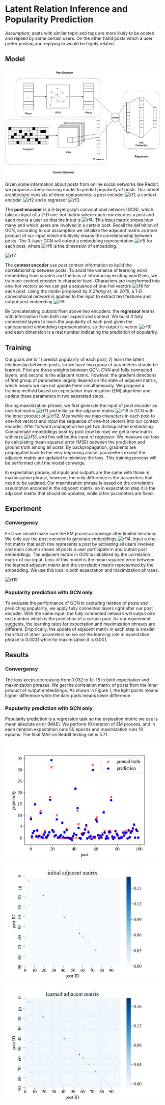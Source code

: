 # Latent Relation Inference and Popularity Prediction

_Assumption_: posts with similar topic and tags are more likely to be posted and replied by some certain users. On the other hand posts which a user prefer posting and replying to would be highly related.

## Model

![gcn_model](res/gcn_model.png)

Given some information about posts from online social networks like Reddit, we propose a deep learning model to predict popularity of posts. Our model architecture consists of three components: a post encoder ![rf1], a context encoder ![rf2] and a regressor ![rf3].

The **post encoder** is a 3-layer graph convolutional network (GCN), which take as input of a 2-D one-hot matrix where each row denotes a post and each row is a user so that the input is ![rf4]. This input matrix shows how many and which users are involved in a certain post. Recall the definition of GCN, according to our assumption we initialize the adjacent matrix as inner product of our input which intuitively means the correlationship between posts. The 3-layer GCN will output a embedding representation ![rf5] for each post, where ![rf6] is the dimension of embedding.

![rf7]

The **context encoder** use post context information to build the correlationship between posts. To avoid the variance of learning word embedding from scratch and the bias of introducing existing word2vec, we train our context encoder in character level. Characters are transformed into one-hot vectors so we can get a sequence of one-hot vectors ![rf8] for each post. Using the model proposed by _X Zhang et, al. 2015_, a 1-D convolutional network is applied to the input to extract text features and output post embedding ![rf9].

By concatenating outputs from above two encoders, the **regressor** learns with information from both user aspect and context. We build 3 fully connected layers to learn the popularity of each post given the cancatenated embedding representations, so the output is vector ![rf10] and each dimension is a real number indicating the prediction of popularity.

## Training

Our goals are to 1) predict popularity of each post; 2) learn the latent relationship between posts, so we have two group of parameters should be learned. First are those weights between GCN, CNN and fully connected layers, and second is the adjacent matrix. However, the gradient directions of first group of parameters largely depend on the state of adjacent matrix, which means we can not update them simultaneously. We propose a training method based on expectation-maximization (EM) algorithm and update these parameters in two separated steps.

During maximization phrase, we first generate the input of post encoder as one-hot matrix ![rf11] and initialize the adjacent matrix ![rf16] in GCN with the inner product of ![rf12]. Meanwhile we map characters in each post to one-hot vectors and input the sequence of one-hot vectors into our context encoder. After forward propagation we get two distinguished embedding. Concatenate embeddings post by post (row by row) we get a new matrix with size ![rf13], and this will be the input of regressor. We measure our loss by calculating mean squared error (MSE) between the prediction and ground truth among all posts. By backpropagation, gradients are propagated back to the very beginning and all parameters except the adjacent matrix are updated to minimize the loss. This training process will be performed until the model converge.

In expectation phrase, all inputs and outputs are the same with those in maximization phrase, however, the only difference is the parameters that need to be updated. Our maximization phrase is based on the correlation assumption encoded in the adjacent matrix, so in expectation step it is the adjacent matrix that should be updated, while other parameters are fixed.

## Experiment

### Convergency

First we should make sure the EM process converge after limited iterations. We only use the post encoder to generate embeddings ![rf14], input a one-hot matrix that each row represents a post by activating all users involved and each column shows all posts a user participate in and output post embeddings. The adjacent matrix in GCN is initialized by the correlation matrix of our input. Loss of this model is the mean squared error between the learned adjacent matrix and the correlation matrix represented by the embedding. We use this loss in both expectation and maximization phrases.

![rf15]

### Popularity prediction with GCN only

To evaluate the performance of GCN in capturing relation of posts and predicting popularity, we apply fully connected layers right after our post encoder. With the same input, the fully connected network will output one real number which is the prediction of a certain post. As our experiment suggests, the learning rates for expectation and maximization phrases are different. Empirically, the update of adjacent matrix in each step is smaller than that of other parameters so we set the learning rate in expectation phrase to 0.0001 while for maximization it is 0.001.

## Results

### Convergency

The loss keeps decreasing from 0.032 to 1e-18 in both expectation and maximization phrases. We get the correlation matrix of posts from the inner product of output embeddings. As shown in Figure 1, the light points means higher difference while the dark parts means lower difference.

### Popularity prediction with GCN only

Popularity prediction is a regression task so the evaluation metric we use is mean absolute error (MAE). We perform 10 iteration of EM process, and in each iteration expectation runs 50 epochs and maximization runs 10 epochs. The final MAE on Reddit testing set is 5.71.

![popularity prediction 100](res/popularity_prediction_100.png)

![initial adjacent matrix](res/initial_adjacent_matrix.png)

![learned adjacent matrix](res/learned_adjacent_matrix.png)

[rf1]: http://chart.apis.google.com/chart?cht=tx&chl=E_{POST}
[rf2]: http://chart.apis.google.com/chart?cht=tx&chl=E_{CONTEXT}
[rf3]: http://chart.apis.google.com/chart?cht=tx&chl=R
[rf4]: http://chart.apis.google.com/chart?cht=tx&chl=X_{POST}\in\{0,1\}^{|M|\times|N|}
[rf5]: http://chart.apis.google.com/chart?cht=tx&chl=H_{POST}\in\mathbb{R}^{d_{POST}}
[rf6]: http://chart.apis.google.com/chart?cht=tx&chl=d_{POST}
[rf7]: http://chart.apis.google.com/chart?cht=tx&chl=H^{(l+1)}=\sigma[\hat{D}^{-\frac12}\hat{A}\hat{D}^{-\frac12}H^{(l)}W^{(l)}]
[rf8]: http://chart.apis.google.com/chart?cht=tx&chl=X_{CONTEXT}
[rf9]: http://chart.apis.google.com/chart?cht=tx&chl=H_{CONTEXT}\in\mathbb{R}^{d_{CONTEXT}}
[rf10]: http://chart.apis.google.com/chart?cht=tx&chl=\hat{y}\in\mathbb{R}^{|M|}
[rf11]: http://chart.apis.google.com/chart?cht=tx&chl=X_{POST}\in\mathbb{R}^{|M|\times|N|}
[rf12]: http://chart.apis.google.com/chart?cht=tx&chl=X_{POST}
[rf13]: http://chart.apis.google.com/chart?cht=tx&chl=|M|\times(d_{POST}+d_{CONTEXT})
[rf14]: http://chart.apis.google.com/chart?cht=tx&chl=H
[rf15]: http://chart.apis.google.com/chart?cht=tx&chl=loss=MSE(HH^T-A)
[rf16]: http://chart.apis.google.com/chart?cht=tx&chl=\hat{A}